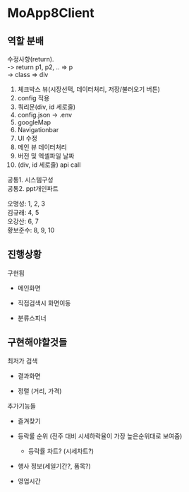 # MoApp8Client

## 역할 분배
수정사항(return).  
    -> return p1, p2, .. => p  
    -> class => div  
1. 체크박스 뷰(시장선택, 데이터처리, 저장/불러오기 버튼)  
2. config 적용  
3. 쿼리문(div, id 세로줄)  
4. config.json -> .env  
5. googleMap  
6. Navigationbar  
7. UI 수정  
8. 메인 뷰 데이터처리  
9. 버전 및 엑셀파일 날짜  
10. (div, id 세로줄) api call  

공통1. 시스템구성  
공통2. ppt개인파트  

오명성: 1, 2, 3  
김규래: 4, 5  
오강산: 6, 7  
황보준수: 8, 9, 10  

## 진행상황
구현됨

- 메인화면 

- 직접검색시 화면이동

- 분류스피너

## 구현해야할것들 
최저가 검색 

- 결과화면

- 정렬 (거리, 가격)



추가기능들

- 즐겨찾기

- 등락률 순위 (전주 대비 시세하락율이 가장 높은순위대로 보여줌)

  - 등락률 차트? (시세차트?)

- 행사 정보(세일기간?, 품목?)

- 영업시간


